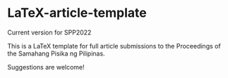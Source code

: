 # LaTeX-article-template
Current version for SPP2022

This is a LaTeX template for full article submissions to the Proceedings of the Samahang Pisika ng Pilipinas.

Suggestions are welcome!
